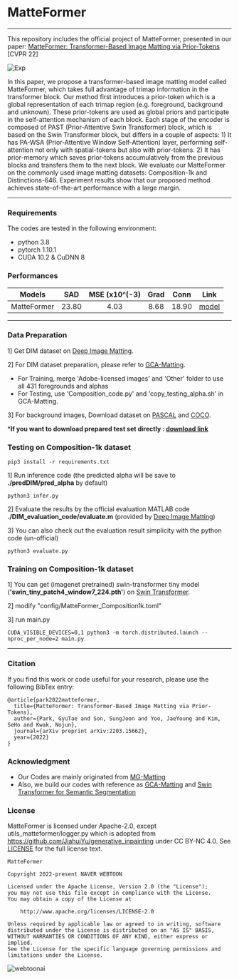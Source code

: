 # MatteFormer

---

This repository includes the official project of MatteFormer, presented in our paper:
[MatteFormer: Transformer-Based Image Matting via Prior-Tokens](https://arxiv.org/abs/2203.15662) [CVPR 22]

![Exp](assets/exp2.png)

In this paper, we propose a transformer-based image matting model called MatteFormer, which takes full advantage of trimap information in the transformer block. Our method first introduces a prior-token which is a global representation of each trimap region (e.g. foreground, background and unknown). These prior-tokens are used as global priors and participate in the self-attention mechanism of each block. Each stage of the encoder is composed of PAST (Prior-Attentive Swin Transformer) block, which is based on the Swin Transformer block, but differs in a couple of aspects: 1) It has PA-WSA (Prior-Attentive Window Self-Attention) layer, performing self-attention not only with spatial-tokens but also with prior-tokens. 2) It has prior-memory which saves prior-tokens accumulatively from the previous blocks and transfers them to the next block. We evaluate our MatteFormer on the commonly used image matting datasets: Composition-1k and Distinctions-646. Experiment results show that our proposed method achieves state-of-the-art performance with a large margin.

---

### Requirements
The codes are tested in the following environment:
- python 3.8
- pytorch 1.10.1
- CUDA 10.2 & CuDNN 8

### Performances
| Models | SAD | MSE (x10^(-3) | Grad | Conn | Link | 
|:---:|:---:|:---:|:---:|:---:|:---:|
MatteFormer | 23.80 | 4.03 | 8.68 | 18.90 | [model](https://drive.google.com/file/d/1AU7uM1dtYjEhtOa_9OGfoQUE-tmW9mX5/view?usp=sharing) |

---

### Data Preparation
1] Get DIM dataset on [Deep Image Matting](https://sites.google.com/view/deepimagematting).

2] For DIM dataset preparation, please refer to [GCA-Matting](https://github.com/Yaoyi-Li/GCA-Matting).
- For Training, merge 'Adobe-licensed images' and 'Other' folder to use all 431 foregrounds and alphas
- For Testing, use 'Composition_code.py' and 'copy_testing_alpha.sh' in GCA-Matting.

3] For background images, Download dataset on [PASCAL](http://host.robots.ox.ac.uk/pascal/VOC/) and [COCO](https://cocodataset.org/#home).

***If you want to download prepared test set directly : [download link](https://drive.google.com/file/d/1fS-uh2Fi0APygd0NPjqfT7jCwUu_a_Xu/view?usp=sharing)** 

### Testing on Composition-1k dataset
```
pip3 install -r requirements.txt
```

1] Run inference code (the predicted alpha will be save to **./predDIM/pred_alpha** by default)

```
python3 infer.py
```

2] Evaluate the results by the official evaluation MATLAB code **./DIM_evaluation_code/evaluate.m** (provided by [Deep Image Matting](https://sites.google.com/view/deepimagematting))

3] You can also check out the evaluation result simplicity with the python code (un-official) 
```
python3 evaluate.py
```

### Training on Composition-1k dataset
1] You can get (imagenet pretrained) swin-transformer tiny model (**'swin_tiny_patch4_window7_224.pth'**) on [Swin Transformer](https://github.com/microsoft/Swin-Transformer).

2] modify "config/MatteFormer_Composition1k.toml"

3] run main.py
```
CUDA_VISIBLE_DEVICES=0,1 python3 -m torch.distributed.launch --nproc_per_node=2 main.py
```

---

### Citation
If you find this work or code useful for your research, please use the following BibTex entry:
```
@article{park2022matteformer,
  title={MatteFormer: Transformer-Based Image Matting via Prior-Tokens},
  author={Park, GyuTae and Son, SungJoon and Yoo, JaeYoung and Kim, SeHo and Kwak, Nojun},
  journal={arXiv preprint arXiv:2203.15662},
  year={2022}
}
```


### Acknowledgment
- Our Codes are mainly originated from [MG-Matting](https://github.com/yucornetto/MGMatting)
- Also, we build our codes with reference as [GCA-Matting](https://github.com/Yaoyi-Li/GCA-Matting) and [Swin Transformer for Semantic Segmentation](https://github.com/SwinTransformer/Swin-Transformer-Semantic-Segmentation)


### License
MatteFormer is licensed under Apache-2.0, except utils_matteformer/logger.py which is adopted from https://github.com/JiahuiYu/generative_inpainting under CC BY-NC 4.0.
See [LICENSE](/LICENSE) for the full license text.

```
MatteFormer

Copyright 2022-present NAVER WEBTOON

Licensed under the Apache License, Version 2.0 (the "License");
you may not use this file except in compliance with the License.
You may obtain a copy of the License at

    http://www.apache.org/licenses/LICENSE-2.0

Unless required by applicable law or agreed to in writing, software
distributed under the License is distributed on an "AS IS" BASIS,
WITHOUT WARRANTIES OR CONDITIONS OF ANY KIND, either express or implied.
See the License for the specific language governing permissions and
limitations under the License.

```


![webtoonai](assets/webtoonai.png)
